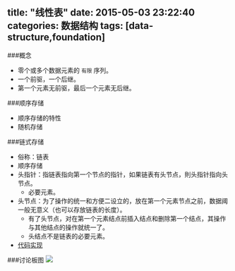 title: "线性表"
date: 2015-05-03 23:22:40
categories: 数据结构
tags: [data-structure,foundation]
---

###概念
* 零个或多个数据元素的 `有限` 序列。
* 一个前驱，一个后继。
* 第一个元素无前驱，最后一个元素无后继。
<!-- more -->

###顺序存储
* 顺序存储的特性
* 随机存储

###链式存储
* 俗称：链表
* 顺序存储
* 头指针：指链表指向第一个节点的指针，如果链表有头节点，則头指针指向头节点。
   - 必要元素。
* 头节点：为了操作的统一和方便二设立的，放在第一个元素节点之前，数据阈一般无意义（也可以存放链表的长度）。
   - 有了头节点，对在第一个元素结点前插入结点和删除第一个结点，其操作与其他结点的操作就统一了。
   - 头结点不是链表的必要元素。 
* [代码实现](https://github.com/liangxifeng833/my_program/blob/master/C/LinkList.c)

###讨论板图
![](http://7xirg5.com1.z0.glb.clouddn.com/xianxingTable.jpg)
